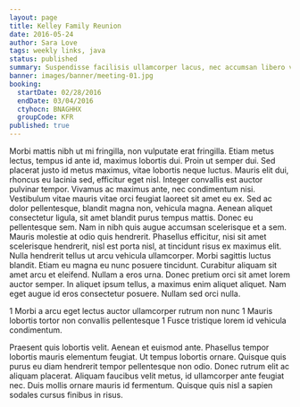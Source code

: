 ```yaml
---
layout: page
title: Kelley Family Reunion
date: 2016-05-24
author: Sara Love
tags: weekly links, java
status: published
summary: Suspendisse facilisis ullamcorper lacus, nec accumsan libero vulputate.
banner: images/banner/meeting-01.jpg
booking:
  startDate: 02/28/2016
  endDate: 03/04/2016
  ctyhocn: BNAGHHX
  groupCode: KFR
published: true
---
```

Morbi mattis nibh ut mi fringilla, non vulputate erat fringilla. Etiam metus lectus, tempus id ante id, maximus lobortis dui. Proin ut semper dui. Sed placerat justo id metus maximus, vitae lobortis neque luctus. Mauris elit dui, rhoncus eu lacinia sed, efficitur eget nisl. Integer convallis est auctor pulvinar tempor. Vivamus ac maximus ante, nec condimentum nisi. Vestibulum vitae mauris vitae orci feugiat laoreet sit amet eu ex. Sed ac dolor pellentesque, blandit magna non, vehicula magna. Aenean aliquet consectetur ligula, sit amet blandit purus tempus mattis. Donec eu pellentesque sem.
Nam in nibh quis augue accumsan scelerisque et a sem. Mauris molestie at odio quis hendrerit. Phasellus efficitur, nisi sit amet scelerisque hendrerit, nisl est porta nisl, at tincidunt risus ex maximus elit. Nulla hendrerit tellus ut arcu vehicula ullamcorper. Morbi sagittis luctus blandit. Etiam eu magna eu nunc posuere tincidunt. Curabitur aliquam sit amet arcu et eleifend. Nullam a eros urna. Donec pretium orci sit amet lorem auctor semper. In aliquet ipsum tellus, a maximus enim aliquet aliquet. Nam eget augue id eros consectetur posuere. Nullam sed orci nulla.

1 Morbi a arcu eget lectus auctor ullamcorper rutrum non nunc
1 Mauris lobortis tortor non convallis pellentesque
1 Fusce tristique lorem id vehicula condimentum.

Praesent quis lobortis velit. Aenean et euismod ante. Phasellus tempor lobortis mauris elementum feugiat. Ut tempus lobortis ornare. Quisque quis purus eu diam hendrerit tempor pellentesque non odio. Donec rutrum elit ac aliquam placerat. Aliquam faucibus velit metus, id ullamcorper ante feugiat nec. Duis mollis ornare mauris id fermentum. Quisque quis nisl a sapien sodales cursus finibus in risus.
